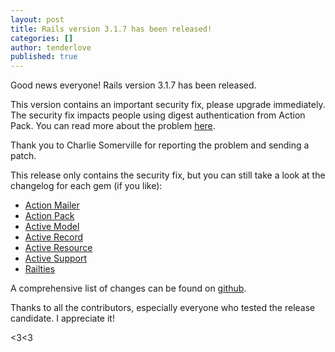 ```yaml
---
layout: post
title: Rails version 3.1.7 has been released!
categories: []
author: tenderlove
published: true
---
```


Good news everyone!  Rails version 3.1.7 has been released.

This version contains an important security fix, please upgrade immediately.  The security fix impacts people using digest authentication from Action Pack.  You can read more about the problem [here](https://groups.google.com/group/rubyonrails-security/browse_thread/thread/bf1263adcd79a983).

Thank you to Charlie Somerville for reporting the problem and sending a patch.

This release only contains the security fix, but you can still take a look at the changelog for each gem (if you like):

  * [Action Mailer](https://github.com/rails/rails/blob/v3.1.7/actionmailer/CHANGELOG.md)
  * [Action Pack](https://github.com/rails/rails/blob/v3.1.7/actionpack/CHANGELOG.md)
  * [Active Model](https://github.com/rails/rails/blob/v3.1.7/activemodel/CHANGELOG.md)
  * [Active Record](https://github.com/rails/rails/blob/v3.1.7/activerecord/CHANGELOG.md)
  * [Active Resource](https://github.com/rails/rails/blob/v3.1.7/activeresource/CHANGELOG.md)
  * [Active Support](https://github.com/rails/rails/blob/v3.1.7/activesupport/CHANGELOG.md)
  * [Railties](https://github.com/rails/rails/blob/v3.1.7/railties/CHANGELOG.md)

A comprehensive list of changes can be found on [github](https://github.com/rails/rails/compare/v3.1.6...v3.1.7).

Thanks to all the contributors, especially everyone who tested the release candidate.  I appreciate it!

<3<3
